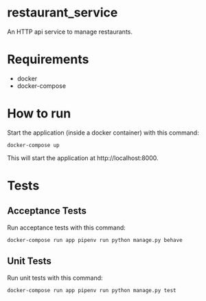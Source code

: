 # restaurant_service
An HTTP api service to manage restaurants.

# Requirements
* docker
* docker-compose

# How to run
Start the application (inside a docker container) with this command:
```
docker-compose up
```

This will start the application at http://localhost:8000.


# Tests

## Acceptance Tests
Run acceptance tests with this command:
```
docker-compose run app pipenv run python manage.py behave
```

## Unit Tests
Run unit tests with this command:
```
docker-compose run app pipenv run python manage.py test
```
